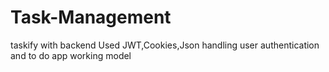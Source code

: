 # Task-Management
taskify with backend
Used JWT,Cookies,Json handling user authentication and to do app working model

